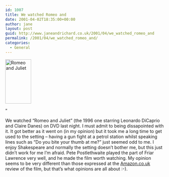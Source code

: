 ```yaml
---
id: 1007
title: We watched Romeo and
date: 2001-04-02T18:35:00+00:00
author: jane
layout: post
guid: http://www.janeandrichard.co.uk/2001/04/we_watched_romeo_and
permalink: /2001/04/we_watched_romeo_and/
categories:
  - General
---
```

<img src="http://v1.janeandrichard.co.uk/blog/img/romeoandjuliet.gif" alt="Romeo and Juliet" height="140" width="82" />

&#8221;

We watched &#8220;Romeo and Juliet&#8221; (the 1996 one starring Leonardo DiCaprio and Claire Danes) on DVD last night. I must admit to being dissapointed with it. It got better as it went on (in my opinion) but it took me a long time to get used to the setting &#8211; having a gun fight at a petrol station whilst speaking lines such as &#8220;Do you bite your thumb at me?&#8221; just seemed odd to me. I enjoy Shakespeare and normally the setting doesn&#8217;t bother me, but this just didn&#8217;t work for me I&#8217;m afraid. Pete Postlethwaite played the part of Friar Lawrence very well, and he made the film worth watching. My opinion seems to be very different than those expressed at the [Amazon.co.uk](http://www.amazon.co.uk/exec/obidos/ASIN/B00004D31K/richarddallaway) review of the film, but that&#8217;s what opinions are all about :-).